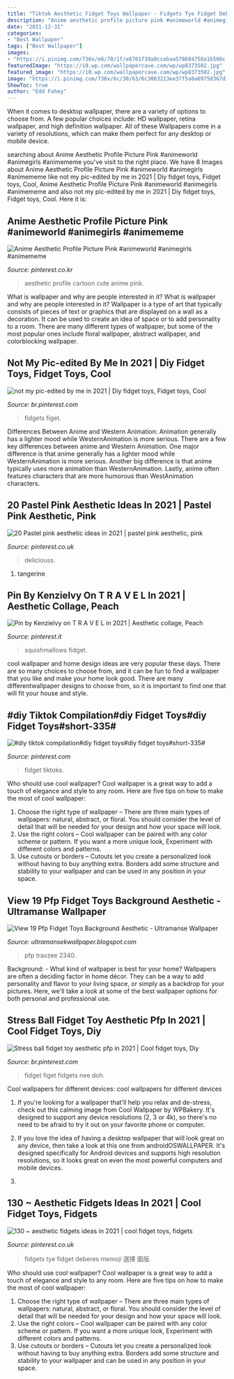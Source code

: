 ```yaml
---
title: "Tiktok Aesthetic Fidget Toys Wallpaper - Fidgets Tye Fidget Deberes Memoji 選擇 圖版"
description: "Anime aesthetic profile picture pink #animeworld #animegirls #animememe"
date: "2021-12-31"
categories:
- "Best Wallpaper"
tags: ["Best Wallpaper"]
images:
- "https://i.pinimg.com/736x/e6/70/1f/e6701f39a0ccebaa578684758a1b508c.jpg"
featuredImage: "https://i0.wp.com/wallpapercave.com/wp/wp8373502.jpg"
featured_image: "https://i0.wp.com/wallpapercave.com/wp/wp8373502.jpg"
image: "https://i.pinimg.com/736x/6c/30/63/6c3063213ee37f5a0a69758367d11753.jpg"
ShowToc: true
author: "Edd Fahey"
---
```



When it comes to desktop wallpaper, there are a variety of options to choose from. A few popular choices include: HD wallpaper, retina wallpaper, and high definition wallpaper. All of these Wallpapers come in a variety of resolutions, which can make them perfect for any desktop or mobile device. 

	

		
searching about Anime Aesthetic Profile Picture Pink #animeworld #animegirls #animememe you've visit to the right place. We have 8 Images about Anime Aesthetic Profile Picture Pink #animeworld #animegirls #animememe like not my pic-edited by me in 2021 | Diy fidget toys, Fidget toys, Cool, Anime Aesthetic Profile Picture Pink #animeworld #animegirls #animememe and also not my pic-edited by me in 2021 | Diy fidget toys, Fidget toys, Cool. Here it is:
		
    
## Anime Aesthetic Profile Picture Pink #animeworld #animegirls #animememe

<img loading=lazy src="https://i.pinimg.com/736x/29/31/3b/29313b3ba9947ca1b43d5614c0a73882.jpg" onerror="this.onerror=null;this.src='https://tse1.mm.bing.net/th?id=OIP.G1_tnfiX_nhbTewYjLGK6wHaHa&amp;pid=15.1';" alt="Anime Aesthetic Profile Picture Pink #animeworld #animegirls #animememe">

_Source: pinterest.co.kr_

>aesthetic profile cartoon cute anime pink. 

	

What is wallpaper and why are people interested in it?
What is wallpaper and why are people interested in it?
Wallpaper is a type of art that typically consists of pieces of text or graphics that are displayed on a wall as a decoration. It can be used to create an idea of space or to add personality to a room. There are many different types of wallpaper, but some of the most popular ones include floral wallpaper, abstract wallpaper, and colorblocking wallpaper.

    
## Not My Pic-edited By Me In 2021 | Diy Fidget Toys, Fidget Toys, Cool

<img loading=lazy src="https://i.pinimg.com/736x/e6/70/1f/e6701f39a0ccebaa578684758a1b508c.jpg" onerror="this.onerror=null;this.src='https://tse2.mm.bing.net/th?id=OIP._zNjkVEKKYXHXVtbYFDaWgHaIm&amp;pid=15.1';" alt="not my pic-edited by me in 2021 | Diy fidget toys, Fidget toys, Cool">

_Source: br.pinterest.com_

>fidgets figet. 

	

Differences Between Anime and Western Animation: Animation generally has a lighter mood while WesternAnimation is more serious.
There are a few key differences between anime and Western Animation. One major difference is that anime generally has a lighter mood while WesternAnimation is more serious. Another big difference is that anime typically uses more animation than WesternAnimation. Lastly, anime often features characters that are more humorous than WestAnimation characters.

    
## 20 Pastel Pink Aesthetic Ideas In 2021 | Pastel Pink Aesthetic, Pink

<img loading=lazy src="https://i.pinimg.com/474x/a4/b7/1c/a4b71c0e3876b42419ce630860c045af.jpg" onerror="this.onerror=null;this.src='https://tse1.mm.bing.net/th?id=OIP.CXLfhWOB2lBOSsmrjXV-5gAAAA&amp;pid=15.1';" alt="20 Pastel pink aesthetic ideas in 2021 | pastel pink aesthetic, pink">

_Source: pinterest.co.uk_

>deliciouss. 

	

1. tangerine 

    
## Pin By KenzieIvy On T R A V E L In 2021 | Aesthetic Collage, Peach

<img loading=lazy src="https://i.pinimg.com/736x/6c/30/63/6c3063213ee37f5a0a69758367d11753.jpg" onerror="this.onerror=null;this.src='https://tse2.mm.bing.net/th?id=OIP.sxiKGRAT1wyNLLqYQFEpLgHaJ3&amp;pid=15.1';" alt="Pin by KenzieIvy on T R A V E L in 2021 | Aesthetic collage, Peach">

_Source: pinterest.it_

>squishmallows fidget. 

	

cool wallpaper and home design ideas are very popular these days. There are so many choices to choose from, and it can be fun to find a wallpaper that you like and make your home look good. There are many differentwallpaper designs to choose from, so it is important to find one that will fit your house and style.

    
## #diy Tiktok Compilation#diy Fidget Toys#diy Fidget Toys#short-335#

<img loading=lazy src="https://i.pinimg.com/736x/49/29/68/4929689ed9b23f2117347026c3e8daa6.jpg" onerror="this.onerror=null;this.src='https://tse2.mm.bing.net/th?id=OIP.Nhkb3yo3I7pYWvLiXS5adwHaEK&amp;pid=15.1';" alt="#diy tiktok compilation#diy fidget toys#diy fidget toys#short-335#">

_Source: pinterest.com_

>fidget tiktoks. 

	

Who should use cool wallpaper?
Cool wallpaper is a great way to add a touch of elegance and style to any room. Here are five tips on how to make the most of cool wallpaper: 
1) Choose the right type of wallpaper – There are three main types of wallpapers: natural, abstract, or floral. You should consider the level of detail that will be needed for your design and how your space will look. 
2) Use the right colors – Cool wallpaper can be paired with any color scheme or pattern. If you want a more unique look, Experiment with different colors and patterns. 
3) Use cutouts or borders – Cutouts let you create a personalized look without having to buy anything extra. Borders add some structure and stability to your wallpaper and can be used in any position in your space.

    
## View 19 Pfp Fidget Toys Background Aesthetic - Ultramanse Wallpaper

<img loading=lazy src="https://i0.wp.com/wallpapercave.com/wp/wp8373502.jpg" onerror="this.onerror=null;this.src='https://tse2.mm.bing.net/th?id=OIP.GRJBiwlUByHrErwDt-ZtsAHaQD&amp;pid=15.1';" alt="View 19 Pfp Fidget Toys Background Aesthetic - Ultramanse Wallpaper">

_Source: ultramansekwallpaper.blogspot.com_

>pfp traxzee 2340. 

	

Background: - What kind of wallpaper is best for your home?
Wallpapers are often a deciding factor in home décor. They can be a way to add personality and flavor to your living space, or simply as a backdrop for your pictures. Here, we'll take a look at some of the best wallpaper options for both personal and professional use.

    
## Stress Ball Fidget Toy Aesthetic Pfp In 2021 | Cool Fidget Toys, Diy

<img loading=lazy src="https://i.pinimg.com/236x/90/5f/80/905f8072c6a45fa27c3f01792b497506.jpg?nii=t" onerror="this.onerror=null;this.src='https://tse3.mm.bing.net/th?id=OIP.vrzJfo_KZjmS4H8Op3zyuQAAAA&amp;pid=15.1';" alt="Stress ball fidget toy aesthetic pfp in 2021 | Cool fidget toys, Diy">

_Source: br.pinterest.com_

>fidget figet fidgets nee doh. 

	

Cool wallpapers for different devices:
cool wallpapers for different devices 

1. If you're looking for a wallpaper that'll help you relax and de-stress, check out this calming image from Cool Wallpaper by WPBakery. It's designed to support any device resolutions (2, 3 or 4k), so there's no need to be afraid to try it out on your favorite phone or computer.

2. If you love the idea of having a desktop wallpaper that will look great on any device, then take a look at this one from androidOSWALLPAPER. It's designed specifically for Android devices and supports high resolution resolutions, so it looks great on even the most powerful computers and mobile devices.

3.

    
## 130 ~ Aesthetic Fidgets Ideas In 2021 | Cool Fidget Toys, Fidgets

<img loading=lazy src="https://i.pinimg.com/474x/c7/0c/eb/c70ceb24fb57ef1e31339630ef6cabb5.jpg" onerror="this.onerror=null;this.src='https://tse3.mm.bing.net/th?id=OIP.bmRN9zjmOh4ObEVvYKPy_wAAAA&amp;pid=15.1';" alt="130 ~ aesthetic fidgets ideas in 2021 | cool fidget toys, fidgets">

_Source: pinterest.co.uk_

>fidgets tye fidget deberes memoji 選擇 圖版. 

	

Who should use cool wallpaper?
Cool wallpaper is a great way to add a touch of elegance and style to any room. Here are five tips on how to make the most of cool wallpaper: 
1) Choose the right type of wallpaper – There are three main types of wallpapers: natural, abstract, or floral. You should consider the level of detail that will be needed for your design and how your space will look. 
2) Use the right colors – Cool wallpaper can be paired with any color scheme or pattern. If you want a more unique look, Experiment with different colors and patterns. 
3) Use cutouts or borders – Cutouts let you create a personalized look without having to buy anything extra. Borders add some structure and stability to your wallpaper and can be used in any position in your space.


